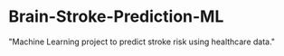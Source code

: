 # Brain-Stroke-Prediction-ML
"Machine Learning project to predict stroke risk using healthcare data."
